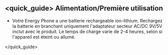 ## <quick_guide> Alimentation/Première utilisation

* Votre Energy Phone a une batterie rechargeable ion-lithium. Rechargez la batterie en branchant uniquement l'adaptateur secteur AC/DC 9V/5V inclut avec le produit. Le temps de charge varie de 2-4 heures, selon si l'appareil est éteint ou allumé.

</quick_guide>


